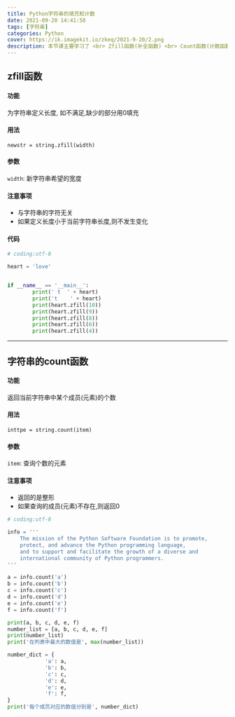 ```yaml
---
title: Python字符串的填充和计数
date: 2021-09-20 14:41:58
tags: [字符串]
categories: Python
cover: https://ik.imagekit.io/zkeq/2021-9-20/2.png
description: 本节课主要学习了 <br> Zfill函数(补全函数) <br> Count函数(计数函数) 的用法
---
```


## zfill函数

#### 功能

为字符串定义长度, 如不满足,缺少的部分用0填充

#### 用法

`newstr = string.zfill(width)`

#### 参数

`width`: 新字符串希望的宽度

#### 注意事项

- 与字符串的字符无关
- 如果定义长度小于当前字符串长度,则不发生变化

#### 代码 

```python
# coding:utf-8

heart = 'love'


if __name__ == '__main__':
        print(' t  ' + heart)
        print('t    ' + heart)
        print(heart.zfill(10))
        print(heart.zfill(9))
        print(heart.zfill(8))
        print(heart.zfill(6))
        print(heart.zfill(4))

```

-------------------------

## 字符串的count函数

#### 功能

返回当前字符串中某个成员(元素)的个数

#### 用法

`inttpe = string.count(item)`

#### 参数

`item`: 查询个数的元素

#### 注意事项

- 返回的是整形
- 如果查询的成员(元素)不存在,则返回0

```python
# coding:utf-8

info = '''
    The mission of the Python Software Foundation is to promote, 
    protect, and advance the Python programming language, 
    and to support and facilitate the growth of a diverse and 
    international community of Python programmers.
'''

a = info.count('a')
b = info.count('b')
c = info.count('c')
d = info.count('d')
e = info.count('e')
f = info.count('f')

print(a, b, c, d, e, f)
number_list = [a, b, c, d, e, f]
print(number_list)
print('在列表中最大的数值是', max(number_list))

number_dict = {
            'a': a,
            'b': b,
            'c': c,
            'd': d,
            'e': e,
            'f': f,
}
print('每个成员对应的数值分别是', number_dict)

```

